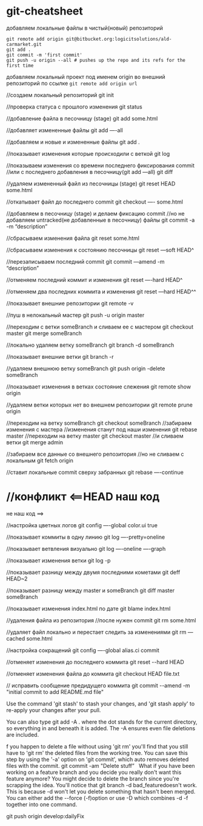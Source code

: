 # git-cheatsheet

добавляем локальные файлы в чистый(новый) репозиторий
```
git remote add origin git@bitbucket.org:logicitsolutions/ald-carmarket.git
git add .   
git commit -m 'first commit' 
git push -u origin --all # pushes up the repo and its refs for the first time
```

добавляем локальный проект под именем origin
во внешний репозиторий по ссылке
`git remote add origin url`

//создаем локальный репозиторий
git init

//проверка статуса с прошлого изменения
git status

//добавление файла в песочницу (stage)
git add some.html

//добавляет измененные файлы
git add —-all

//добавляем и новые и измененные файлы
git add .

//показывает изменения которые происходили с веткой
git log

//показываем  изменения со времени последнего фиксирования commit
//или с последнего добавления в песочницу(git add —all)
git diff

//удаляем измененный файл из песочницы (stage)
git reset HEAD some.html

//откатывает файл до последнего commit 
git checkout —- some.html

//добавляем в песочницу (stage) и делаем фиксацию commit
//но не добавляем untracked(не добавленные в песочницу) файлы
git commit -a -m “description”

//сбрасываем изменения файла
git reset some.html

//сбрасываем изменения к состоянию песочницы
git reset —soft HEAD^

//перезаписываем последний commit 
git commit —amend -m “description”

//отменяем последний коммит и изменения
git reset —-hard HEAD^ 

//отменяем два последних коммита и изменения
git reset —hard HEAD^^

//показывает внешние репозитории
git remote -v

//пуш в нелокальный мастер
git push -u origin master

//переходим с ветки someBranch и сливаем ее с мастером
git checkout master
git merge someBranch

//локально удаляем ветку someBranch
git branch -d someBranch

//показывает внешние ветки
git branch -r

//удаляем внешнюю ветку someBranch
git push origin -delete someBranch

//показывает изменения в ветках состояние слежения
git remote show origin

//удаляем ветки которых нет во внешнем репозитории
git remote prune origin

//переходим на ветку someBranch
git checkout someBranch
//забираем изменения с мастера
//изменения станут под наши изменения
git rebase master
//переходим на ветку master
git checkout master
//и сливаем ветки
git merge admin

//забираем все данные со внешнего репозитория
//но не сливаем с локальным
git fetch origin

//ставит локальные commit сверху забранных
git rebase —-continue 

//конфликт
<==HEAD
наш код
==
не наш код
==>

//настройка цветных логов
git config —-global color.ui true

//показывает коммиты в одну линию
git log —-pretty=oneline

//показывает ветвления визуально
git log —-oneline —-graph

//показывает изменения ветки
git log -p

//показывает разницу между двумя последними кометами
git deff HEAD~2

//показывает разницу между master и someBranch
git diff master someBranch

//показывает изменения index.html по дате
git blame index.html

//удаления файла из репозитория
//после нужен commit
git rm some.html

//удаляет файл локально и перестает следить за изменениями
git rm —cached some.html

//настройка сокращений
git config —-global alias.ci commit


//отменяет изменения до последнего коммита
git reset --hard HEAD

//отменяет изменения файла до коммита
git checkout HEAD file.txt  


// исправить сообщение предидущего коммита
 git commit --amend -m "initial commit to add README.md file"

Use the command 'git stash' to stash your changes, and 'git stash apply' to re-apply your changes after your pull.

You can also type git add -A . where the dot stands for the current directory, so everything in and beneath it is added. The -A ensures even file deletions are included.

f you happen to delete a file without using 'git rm' you'll find that you still have to 'git rm' the deleted files from the working tree. You can save this step by using the '-a' option on 'git commit', which auto removes deleted files with the commit.
git commit -am "Delete stuff”
 
What if you have been working on a feature branch and you decide you really don't want this feature anymore? You might decide to delete the branch since you're scrapping the idea. You'll notice that git branch -d bad_featuredoesn't work. This is because -d won't let you delete something that hasn't been merged.
You can either add the --force (-f)option or use -D which combines -d -f together into one command.

git push origin develop:dailyFix
